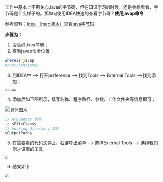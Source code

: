​		工作中基本上不用关心Java的字节码，但在知识学习的时候，还是会想看看，字节码是什么样子的。那如何使用IDEA快速的查看字节码？**使用javap命令** 

参考资料：[idea （mac 版本）查看java字节码](https://blog.csdn.net/weixin_43235751/article/details/100189174)

**步骤为：**

1. 安装好Java环境；
2. 查看javap命令位置；

```bash
whereis javap
#/usr/bin/javap
```

3. 到IDEA中 --> 打开preference --> 找到Tools --> External Tools -->找到添加；

<img src="https://cdn.jsdelivr.net/gh/yangbao93/pic@main/Documents/1616137084303-1616137084294.png" alt="具体路径" style="zoom:50%;" />

4. 添加后如下图所示，填写名称、程序路径、参数、工作文件夹等信息即可；

![具体图片](https://cdn.jsdelivr.net/gh/yangbao93/pic@main/Documents/1616137272618-1616137272615.png)

```java
// Arguments 填写
-c $FileClass$
// Working directory 填写
$OutputPath$
```

5. 在需要看的代码文件上，右键呼出菜单 --> 选择External Tools --> 选择我们刚才设置的工具

<img src="https://cdn.jsdelivr.net/gh/yangbao93/pic@main/Documents/1616137558458-1616137558455.png" style="zoom:50%;" />

6. 结果如下

<img src="https://cdn.jsdelivr.net/gh/yangbao93/pic@main/Documents/1616137510528-1616137510520.png" style="zoom:67%;" />


